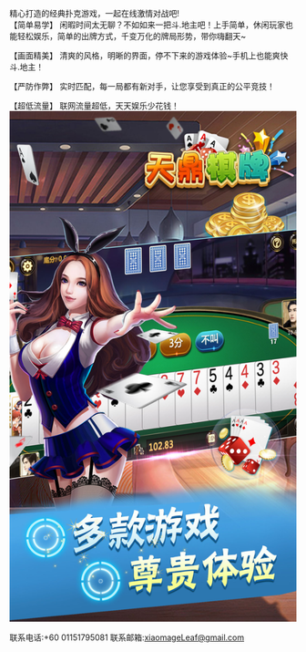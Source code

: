 精心打造的经典扑克游戏，一起在线激情对战吧!	
【简单易学】
闲暇时间太无聊？不如如来一把斗.地主吧！上手简单，休闲玩家也能轻松娱乐，简单的出牌方式，千变万化的牌局形势，带你嗨翻天~

【画面精美】
清爽的风格，明晰的界面，停不下来的游戏体验~手机上也能爽快斗.地主！

【严防作弊】
实时匹配，每一局都有新对手，让您享受到真正的公平竞技！

【超低流量】
联网流量超低，天天娱乐少花钱！
![](0x0ss.jpg)

联系电话:+60 01151795081
联系邮箱:xiaomageLeaf@gmail.com